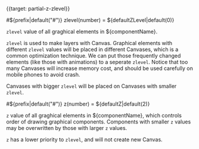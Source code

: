 {{target: partial-z-zlevel}}

#${prefix|default("#")} zlevel(number) = ${defaultZLevel|default(0)}

`zlevel` value of all graghical elements in ${componentName}.

`zlevel` is used to make layers with Canvas. Graphical elements with different `zlevel` values will be placed in different Canvases, which is a common optimization technique. We can put those frequently changed elements (like those with animations) to a seperate `zlevel`. Notice that too many Canvases will increase memory cost, and should be used carefully on mobile phones to avoid crash.

Canvases with bigger `zlevel` will be placed on Canvases with smaller `zlevel`.

#${prefix|default("#")} z(number) = ${defaultZ|default(2)}

`z` value of all graghical elements in ${componentName}, which controls order of drawing graphical components. Components with smaller `z` values may be overwritten by those with larger `z` values.

`z` has a lower priority to `zlevel`, and will not create new Canvas.
